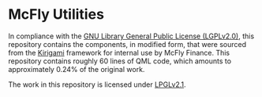McFly Utilities
===============

In compliance with the [GNU Library General Public License
(LGPLv2.0)](https://www.gnu.org/licenses/lgpl-2.0.en.html), this repository
contains the components, in modified form, that were sourced from the
[Kirigami](https://invent.kde.org/frameworks/kirigami) framework for internal
use by McFly Finance. This repository contains roughly 60 lines of QML code,
which amounts to approximately 0.24% of the original work.

The work in this repository is licensed under [LPGLv2.1](LICENSE).
